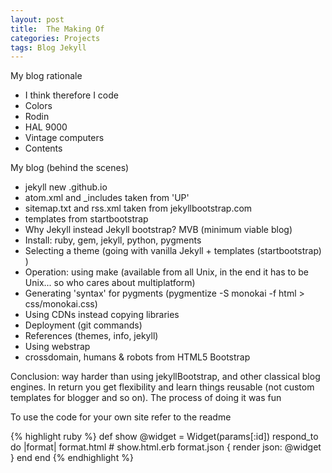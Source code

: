 ```yaml
---
layout: post
title:  The Making Of
categories: Projects
tags: Blog Jekyll
---
```


My blog rationale
- I think therefore I code
- Colors
- Rodin
- HAL 9000
- Vintage computers
- Contents

My blog (behind the scenes)

- jekyll new <user>.github.io
- atom.xml and _includes taken from 'UP'
- sitemap.txt and rss.xml taken from jekyllbootstrap.com
- templates from startbootstrap
- Why Jekyll instead Jekyll bootstrap? MVB (minimum viable blog)
- Install: ruby, gem, jekyll, python, pygments
- Selecting a theme (going with vanilla Jekyll + templates (startbootstrap) )
- Operation: using make (available from all Unix, in the end it has to be Unix... so who cares about multiplatform)
- Generating 'syntax' for pygments (pygmentize -S monokai -f html > css/monokai.css)
- Using CDNs instead copying libraries
- Deployment (git commands)
- References (themes, info, jekyll)
- Using webstrap
- crossdomain, humans & robots from HTML5 Bootstrap

Conclusion: way harder than using jekyllBootstrap, and other classical blog engines. In return
you get flexibility and learn things reusable (not custom templates for blogger and so on).
The process of doing it was fun

To use the code for your own site refer to the readme

{% highlight ruby %}
def show
  @widget = Widget(params[:id])
  respond_to do |format|
    format.html # show.html.erb
    format.json { render json: @widget }
  end
end
{% endhighlight %}
